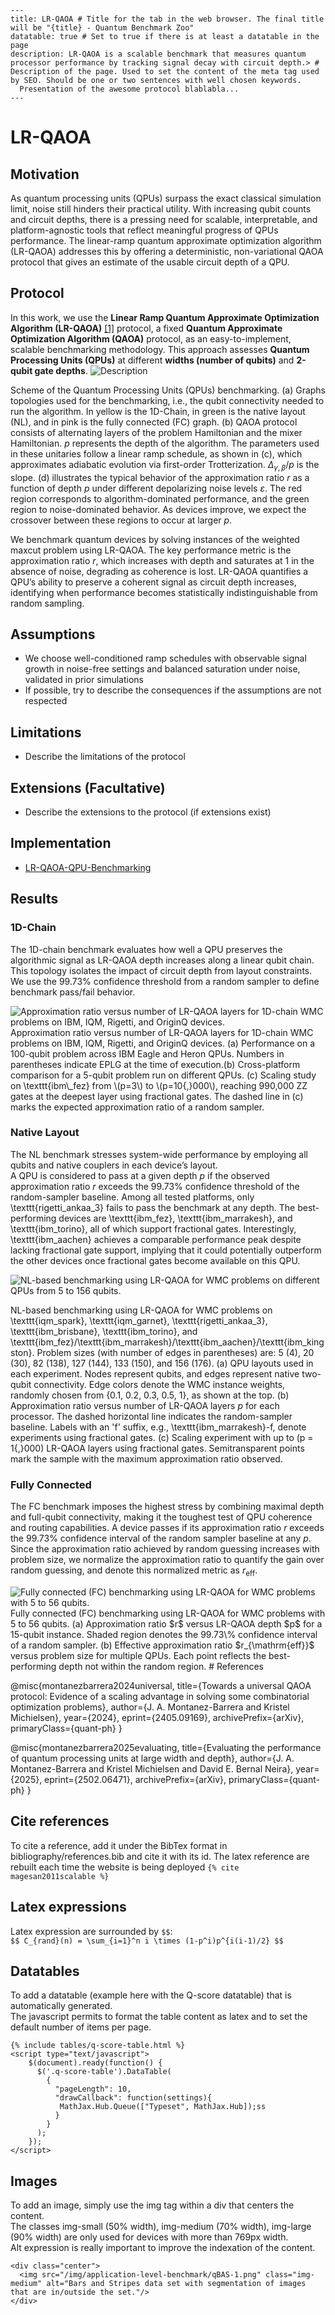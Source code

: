 ```
---  
title: LR-QAOA # Title for the tab in the web browser. The final title will be "{title} - Quantum Benchmark Zoo"  
datatable: true # Set to true if there is at least a datatable in the page  
description: LR-QAOA is a scalable benchmark that measures quantum processor performance by tracking signal decay with circuit depth.> # Description of the page. Used to set the content of the meta tag used by SEO. Should be one or two sentences with well chosen keywords.  
  Presentation of the awesome protocol blablabla...   
---
```

# LR-QAOA

## Motivation

As quantum processing units (QPUs) surpass the exact classical simulation limit, noise still hinders their practical utility. With increasing qubit counts and circuit depths, there is a pressing need for scalable, interpretable, and platform-agnostic tools that reflect meaningful progress of QPUs performance. The linear-ramp quantum approximate optimization algorithm (LR-QAOA) addresses this by offering a deterministic, non-variational QAOA protocol that gives an estimate of the usable circuit depth of a QPU. 

## Protocol

In this work, we use the **Linear Ramp Quantum Approximate Optimization Algorithm (LR-QAOA)** [[1]](https://arxiv.org/abs/2405.09169) protocol, a fixed **Quantum Approximate Optimization Algorithm (QAOA)** protocol, as an easy-to-implement, scalable benchmarking methodology. This approach assesses **Quantum Processing Units (QPUs)** at different **widths (number of qubits)** and **2-qubit gate depths**. 
![Description](paper-layouts-tested.png)

Scheme of the Quantum Processing Units (QPUs) benchmarking. (a) Graphs topologies used for the benchmarking, i.e., the qubit connectivity needed to run the algorithm. In yellow is the 1D-Chain, in green is the native layout (NL), and in pink is the fully connected (FC) graph. (b) QAOA protocol consists of alternating layers of the problem Hamiltonian and the mixer Hamiltonian. $p$ represents the depth of the algorithm.
The parameters used in these unitaries follow a linear ramp schedule, as shown in (c), which approximates adiabatic evolution via first-order Trotterization. $\Delta_{\gamma, \beta}/p$ is the slope. (d) illustrates the typical behavior of the approximation ratio $r$ as a function of depth $p$ under different depolarizing noise levels $\varepsilon$.
The red region corresponds to algorithm-dominated performance, and the green region to noise-dominated behavior.
As devices improve, we expect the crossover between these regions to occur at larger $p$.

We benchmark quantum devices by solving instances of the weighted maxcut problem using LR-QAOA. The key performance metric is the approximation ratio $r$, which increases with depth and saturates at 1 in the absence of noise, degrading as coherence is lost. LR-QAOA quantifies a QPU’s ability to preserve a coherent signal as circuit depth increases, identifying when performance becomes statistically indistinguishable from random sampling.  


## Assumptions 

- We choose well-conditioned ramp schedules with observable signal growth in noise-free settings and balanced saturation under noise, validated in prior simulations
- If possible, try to describe the consequences if the assumptions are not respected

## Limitations

- Describe the limitations of the protocol

## Extensions (Facultative)

- Describe the extensions to the protocol (if extensions exist)

## Implementation

- [LR-QAOA-QPU-Benchmarking](https://github.com/alejomonbar/LR-QAOA-QPU-Benchmarking)

## Results

### 1D-Chain

The 1D-chain benchmark evaluates how well a QPU preserves the algorithmic signal as LR-QAOA depth increases along a linear qubit chain. This topology isolates the impact of circuit depth from layout constraints. We use the 99.73\% confidence threshold from a random sampler to define benchmark pass/fail behavior.

<div class="center">
  <img src="./Figures/1D-small.png" class="img-medium" alt="Approximation ratio versus number of LR-QAOA layers for 1D-chain WMC problems on IBM, IQM, Rigetti, and OriginQ devices."/> 
</div>
Approximation ratio versus number of LR-QAOA layers for 1D-chain WMC problems on IBM, IQM, Rigetti, and OriginQ devices.
(a) Performance on a 100-qubit problem across IBM Eagle and Heron QPUs. Numbers in parentheses indicate EPLG at the time of execution.(b) Cross-platform comparison for a 5-qubit problem run on different QPUs.
(c) Scaling study on \texttt{ibm\_fez} from \(p=3\) to \(p=10{,}000\), reaching 990,000 ZZ gates at the deepest layer using fractional gates. The dashed line in (c) marks the expected approximation ratio of a random sampler.

### Native Layout

The NL benchmark stresses system-wide performance by employing all qubits and native couplers in each device’s layout.  
A QPU is considered to pass at a given depth $p$ if the observed approximation ratio $r$ exceeds the 99.73\% confidence threshold of the random-sampler baseline. Among all tested platforms, only \texttt{rigetti\_ankaa\_3} fails to pass the benchmark at any depth. The best-performing devices are \texttt{ibm\_fez}, \texttt{ibm\_marrakesh}, and \texttt{ibm\_torino}, all of which support fractional gates. Interestingly, \texttt{ibm\_aachen} achieves a comparable performance peak despite lacking fractional gate support, implying that it could potentially outperform the other devices once fractional gates become available on this QPU. 

<div class="center">
  <img src="./Figures/HE-small.png" class="img-medium" alt="NL-based benchmarking using LR-QAOA for WMC problems on different QPUs from 5 to 156 qubits."/> 
</div>


NL-based benchmarking using LR-QAOA for WMC problems on \texttt{iqm\_spark}, \texttt{iqm\_garnet}, \texttt{rigetti\_ankaa\_3}, \texttt{ibm\_brisbane}, \texttt{ibm\_torino}, and \texttt{ibm\_fez}/\texttt{ibm\_marrakesh}/\texttt{ibm\_aachen}/\texttt{ibm\_kingston}. 
Problem sizes (with number of edges in parentheses) are: 5 (4), 20 (30), 82 (138), 127 (144), 133 (150), and 156 (176).
(a) QPU layouts used in each experiment. 
Nodes represent qubits, and edges represent native two-qubit connectivity. 
Edge colors denote the WMC instance weights, randomly chosen from \{0.1, 0.2, 0.3, 0.5, 1\}, as shown at the top.
(b) Approximation ratio versus number of LR-QAOA layers $p$ for each processor.
The dashed horizontal line indicates the random-sampler baseline.
Labels with an 'f' suffix, e.g., \texttt{ibm\_marrakesh}-f, denote experiments using fractional gates.
(c) Scaling experiment with up to \(p = 1{,}000\) LR-QAOA layers using fractional gates.
Semitransparent points mark the sample with the maximum approximation ratio observed.

### Fully Connected
The FC benchmark imposes the highest stress by combining maximal depth and full-qubit connectivity, making it the toughest test of QPU coherence and routing capabilities.  A device passes if its approximation ratio $r$ exceeds the 99.73\% confidence interval of the random sampler baseline at any $p$. Since the approximation ratio achieved by random guessing increases with problem size, we normalize the approximation ratio to quantify the gain over random guessing, and denote this normalized metric as $r_{\text{eff}}$.

<div class="center">
  <img src="./Figures/paper-FC.png" class="img-medium" alt="Fully connected (FC) benchmarking using LR-QAOA for WMC problems with 5 to 56 qubits."/> 
</div>
Fully connected (FC) benchmarking using LR-QAOA for WMC problems with 5 to 56 qubits. 
(a) Approximation ratio $r$ versus LR-QAOA depth $p$ for a 15-qubit instance. 
Shaded region denotes the 99.73\% confidence interval of a random sampler. 
(b) Effective approximation ratio $r_{\mathrm{eff}}$ versus problem size for multiple QPUs. 
Each point reflects the best-performing depth not within the random region.
# References

@misc{montanezbarrera2024universal,
    title={Towards a universal QAOA protocol: Evidence of a scaling advantage in solving some combinatorial optimization problems},
    author={J. A. Montanez-Barrera and Kristel Michielsen},
    year={2024},
    eprint={2405.09169},
    archivePrefix={arXiv},
    primaryClass={quant-ph}
}

@misc{montanezbarrera2025evaluating,
    title={Evaluating the performance of quantum processing units at large width and depth},
    author={J. A. Montanez-Barrera and Kristel Michielsen and David E. Bernal Neira},
    year={2025},
    eprint={2502.06471},
    archivePrefix={arXiv},
    primaryClass={quant-ph}
}

## Cite references

To cite a reference, add it under the BibTex format in bibliography/references.bib and cite it with its id. The latex reference are rebuilt each time the website is being deployed `{% cite magesan2011scalable %}`

## Latex expressions 
Latex expression are surrounded by `$$`:   
`$$ C_{rand}(n) = \sum_{i=1}^n i \times (1-p^i)p^{i(i-1)/2} $$`

## Datatables
To add a datatable (example here with the Q-score datatable) that is automatically generated.  
The javascript permits to format the table content as latex and to set the default number of items per page.

```
{% include tables/q-score-table.html %}  
<script type="text/javascript"> 
    $(document).ready(function() {
      $('.q-score-table').DataTable(
        {
          "pageLength": 10,
          "drawCallback": function(settings){
           MathJax.Hub.Queue(["Typeset", MathJax.Hub]);ss
          }  
        }  
      );  
    });  
</script>
```

## Images

To add an image, simply use the img tag within a div that centers the content.  
The classes img-small (50% width), img-medium (70% width), img-large (90% width) are only used for devices with more than 769px width.  
Alt expression is really important to improve the indexation of the content.  

```
<div class="center">
  <img src="/img/application-level-benchmark/qBAS-1.png" class="img-medium" alt="Bars and Stripes data set with segmentation of images that are in/outside the set."/> 
</div>
```
